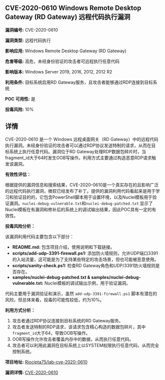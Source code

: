 ## CVE-2020-0610 Windows Remote Desktop Gateway (RD Gateway) 远程代码执行漏洞

**漏洞编号:** CVE-2020-0610

**漏洞类型:** 远程代码执行

**影响应用:** Windows Remote Desktop Gateway (RD Gateway)

**危害等级:** 高危，未经身份验证的攻击者可远程执行任意代码

**影响版本:** Windows Server 2019, 2016, 2012, 2012 R2

**利用条件:** 目标系统启用RD Gateway服务，且攻击者能够通过RDP连接到目标系统

**POC 可用性:** 是

**投毒风险:** 10%

## 详情

CVE-2020-0610 是一个 Windows 远程桌面网关（RD Gateway）中的远程代码执行漏洞。未经身份验证的攻击者可以通过RDP协议发送特制的请求，从而在目标系统上执行任意代码。漏洞位于RD Gateway处理RDP数据包碎片时，当fragment_id大于64时发生OOB写操作。利用方式主要通过构造恶意RDP请求触发该漏洞。

**有效性评估：**

根据提供的漏洞信息和搜索结果，CVE-2020-0610是一个真实存在的且影响广泛的远程代码执行漏洞，微软已经发布了补丁。提供的漏洞利用代码看起来是用于学习和验证目的的，它包含PowerShell脚本用于设置环境，以及Nuclei模板用于验证漏洞。`nuclei-debug-vulnerable.txt`和`nuclei-debug-patched.txt` 显示了Nuclei模板在有漏洞和修补后的系统上的调试输出结果，因此POC具有一定的有效性。

**投毒风险分析：**

该漏洞利用代码主要包含以下部分：

*   **README.md:** 包含项目介绍，使用说明和下载链接。
*   **scripts/add-udp-3391-firewall.ps1:** 添加防火墙规则，允许UDP端口3391的入站流量，这可能是为了支持某些特定的攻击场景，但也可能被恶意使用。
*   **scripts/sanity-check.ps1:** 检查RD Gateway角色和UDP/3391防火墙规则是否存在。
*   **samples/nuclei-debug-patched.txt & samples/nuclei-debug-vulnerable.txt:** Nuclei模板的调试输出示例，用于验证漏洞。

代码主要用于漏洞验证和演示，虽然 `add-udp-3391-firewall.ps1` 脚本有潜在的风险，但总体来看，投毒的可能性较低，约为10%。

**利用方式分析：**

1.  攻击者通过RDP协议连接到目标系统的RD Gateway服务。
2.  攻击者发送特制的RDP请求，该请求包含精心构造的数据包碎片，其中`fragment_id`大于64，导致OOB写操作。
3.  OOB写操作允许攻击者覆盖内存中的数据，从而执行任意代码。
4.  攻击者可以利用此漏洞在目标系统上以SYSTEM权限执行任意代码，从而完全控制系统。


**项目地址:** [Riocipta75/lab-cve-2020-0610](https://github.com/Riocipta75/lab-cve-2020-0610)

**漏洞详情:** [CVE-2020-0610](https://nvd.nist.gov/vuln/detail/CVE-2020-0610)